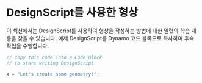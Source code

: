 # DesignScript를 사용한 형상

이 섹션에서는 DesignScript를 사용하여 형상을 작성하는 방법에 대한 일련의 학습 내용을 찾을 수 있습니다. 예제 DesignScript를 Dynamo 코드 블록으로 복사하여 후속 작업을 수행합니다.

```js
// copy this code into a Code Block
// to start writing DesignScript

x = "Let's create some geometry!";
```
